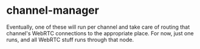 # channel-manager

Eventually, one of these will run per channel and take care of routing that channel's WebRTC connections to the appropriate place. For now, just one runs, and all WebRTC stuff runs through that node.
